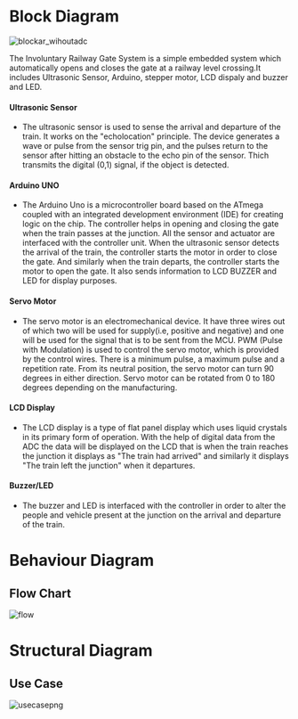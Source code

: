 # Block Diagram

![blockar_wihoutadc](https://user-images.githubusercontent.com/98875082/156936857-9ad170b2-c8f8-4b26-8898-1dc433f5390a.png)

The Involuntary Railway Gate System is a simple embedded system which automatically opens and closes the gate at a railway level crossing.It includes Ultrasonic Sensor, Arduino, stepper motor, LCD dispaly and buzzer and LED.

#### Ultrasonic Sensor
- The ultrasonic sensor is used to sense the arrival and departure of the train. It works on the "echolocation" principle. The device generates a wave or pulse from the sensor trig pin, and the pulses return to the sensor after hitting an obstacle to the echo pin of the sensor. Thich transmits the digital (0,1) signal, if the object is detected.


#### Arduino UNO 
- The Arduino Uno is a microcontroller board based on the ATmega coupled with an integrated development environment (IDE) for creating logic on the chip. The controller helps in opening and closing the gate when the train passes at the junction. All the sensor and actuator are interfaced with the controller unit. When the ultrasonic sensor detects the arrival of the train, the controller starts the motor in order to close the gate. And similarly when the train departs, the controller starts the motor to open the gate. It also sends information to LCD BUZZER and LED for display purposes.


#### Servo Motor
- The servo motor is an electromechanical device. It have three wires out of which two will be used for supply(i.e, positive and negative) and one will be used for the signal that is to be sent from the MCU. PWM (Pulse with Modulation) is used to control the servo motor, which is provided by the control wires. There is a minimum pulse, a maximum pulse and a repetition rate. From its neutral position, the servo motor can turn 90 degrees in either direction. Servo motor can be rotated from 0 to 180 degrees depending on the manufacturing.


#### LCD Display
- The LCD display is a type of flat panel display which uses liquid crystals in its primary form of operation. With the help of digital data from the ADC the data will be displayed on the LCD that is when the train reaches the junction it displays as "The train had arrived" and similarly it displays "The train left the junction" when it departures.

#### Buzzer/LED
- The buzzer and LED is interfaced with the controller in order to alter the people and vehicle present at the junction on the arrival and departure of the train.

# Behaviour Diagram
## Flow Chart

![flow](https://user-images.githubusercontent.com/98875082/155775138-7965d5ee-7e8d-42f5-9cc7-54e0468b4c24.png)

# Structural Diagram
## Use Case

![usecasepng](https://user-images.githubusercontent.com/98875082/155789978-748a069e-f924-4493-9328-aeccf1f9dcaa.png)





